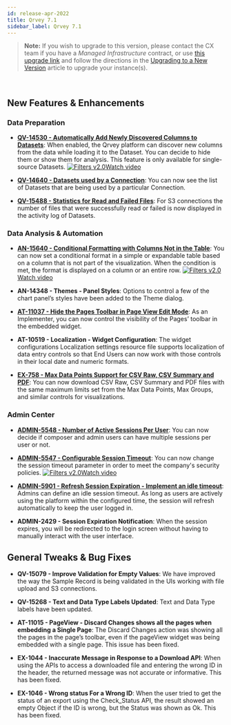 ```yaml
---
id: release-apr-2022
title: Qrvey 7.1 
sidebar_label: Qrvey 7.1
---
```

<div style={{textAlign: "justify"}}>

>**Note:** If you wish to upgrade to this version, please contact the CX team if you have a *Managed Infrastructure* contract, or use <a href="https://qrvey-autodeployapp.s3.amazonaws.com/autodeployappCloudformation-enterprise-7.1.json" target="_blank">this upgrade link</a> and follow the directions in the [Upgrading to a New Version](../get-started/upgrading-versions.md) article to upgrade your instance(s).  
<br/> 

## New Features & Enhancements

### Data Preparation

* **[QV-14530 - Automatically Add Newly Discovered Columns to Datasets](../ui-docs/datasets/datasets.md)**: When enabled, the Qrvey platform can discover new columns from the data while loading it to the Dataset. You can decide to hide them or show them for analysis. This feature is only available for single-source Datasets. <a href="/docs/video-training/release/version71#add-newly-discovered-columns-to-datasets" target="_blank" className="tooltip"><img alt="Filters v2.0" src="https://s3.amazonaws.com/cdn.qrvey.com/documentation_assets/release-notes/video_icon.png#thumbnail-20" className="video-icon-png" /><span className="tooltiptext">Watch video</span></a> 

* **[QV-14640 - Datasets used by a Connection](../ui-docs/datasets/connectors.md)**: You can now see the list of Datasets that are being used by a particular Connection.

* **[QV-15488 - Statistics for Read and Failed Files](../ui-docs/others/activity-log.md)**: For S3 connections the number of files that were successfully read or failed is now displayed in the activity log of Datasets.


### Data Analysis & Automation

* **[AN-15640 - Conditional Formatting with Columns Not in the Table](../ui-docs/dataviews/chart-types/table.md)**: You can now set a conditional format in a simple or expandable table based on a column that is not part of the visualization. When the condition is met, the format is displayed on a column or an entire row. <a href="/docs/video-training/release/version71#conditional-formatting-with-columns" target="_blank" className="tooltip"><img alt="Filters v2.0" src="https://s3.amazonaws.com/cdn.qrvey.com/documentation_assets/release-notes/video_icon.png#thumbnail-20" className="video-icon-png" /><span className="tooltiptext">Watch video</span></a>

* <strong>AN-14348 - Themes - Panel Styles</strong>: Options to control a few of the chart panel’s styles have been added to the Theme dialog.

* **[AT-11037 - Hide the Pages Toolbar in Page View Edit Mode](../embedding/widgets/app-building/page-view.md)**: As an Implementer, you can now control the visibility of the Pages’ toolbar in the embedded widget.

* <strong>AT-10519 - Localization - Widget Configuration</strong>: The widget configurations Localization settings resource file supports localization of data entry controls so that End Users can now work with those controls in their local date and numeric formats.

* **[EX-758 - Max Data Points Support for CSV Raw, CSV Summary and PDF](../ui-docs/dataviews/exporting.md)**: You can now download CSV Raw, CSV Summary and PDF files with the same maximum limits set from the Max Data Points, Max Groups, and similar controls for visualizations.

### Admin Center

* **[ADMIN-5548 - Number of Active Sessions Per User](../admin/admin-qrvey-console.md)**: You can now decide if composer and admin users can have multiple sessions per user or not. 

* **[ADMIN-5547 - Configurable Session Timeout](../admin/admin-qrvey-console.md)**: You can now change the session timeout parameter in order to meet the company's security policies. <a href="/docs/video-training/release/version71#session-management" target="_blank" className="tooltip"><img alt="Filters v2.0" src="https://s3.amazonaws.com/cdn.qrvey.com/documentation_assets/release-notes/video_icon.png#thumbnail-20" className="video-icon-png" /><span className="tooltiptext">Watch video</span></a> 


* **[ADMIN-5901 - Refresh Session Expiration - Implement an idle timeout](../admin/admin-qrvey-console.md)**: Admins can define an idle session timeout. As long as users are actively using the platform within the configured time, the session will refresh automatically to keep the user logged in.

* <strong>ADMIN-2429 - Session Expiration Notification</strong>: When the session expires, you will be redirected to the login screen without having to manually interact with the user interface.

 
## General Tweaks & Bug Fixes

* <strong>QV-15079 - Improve Validation for Empty Values</strong>: We have improved the way the Sample Record is being validated in the UIs working with file upload and S3 connections.

* <strong>QV-15268 - Text and Data Type Labels Updated</strong>: Text and Data Type labels have been updated. 

* <strong>AT-11015 - PageView - Discard Changes shows all the pages when embedding a Single Page</strong>: The Discard Changes action was showing all the pages in the page’s toolbar, even if the pageView widget was being embedded with a single page. This issue has been fixed.

* <strong>EX-1044 - Inaccurate Message in Response to a Download API</strong>: When using the APIs to access a downloaded file and entering the wrong ID in the header, the returned message was not accurate or informative. This has been fixed.

* <strong>EX-1046 - Wrong status For a Wrong ID</strong>: When the user tried to get the status of an export using the Check_Status API, the result showed an empty Object if the ID is wrong, but the Status was shown as Ok. This has been fixed.


</div>